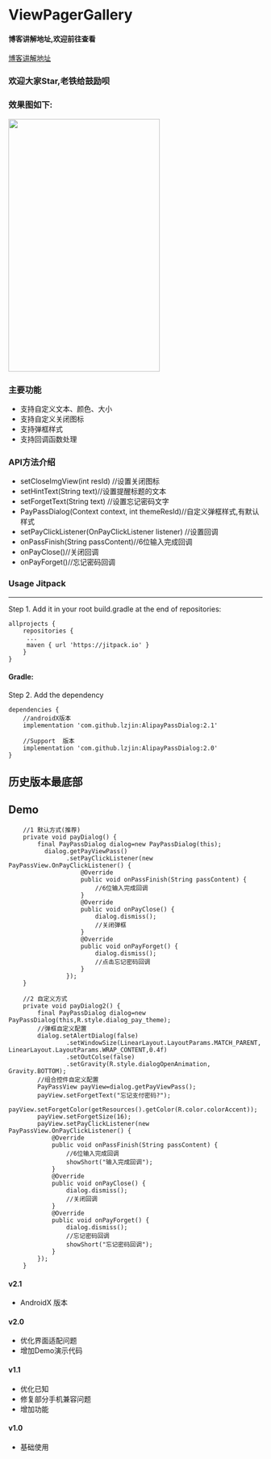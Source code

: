 # ViewPagerGallery

#### 博客讲解地址,欢迎前往查看  
[博客讲解地址](https://blog.csdn.net/lin857/article/details/84111930)  

### 欢迎大家Star,老铁给鼓励呗  

### 效果图如下:  
<img  width="300" height="500"  src="https://raw.githubusercontent.com/lzjin/AlipayPassDialog/master/imgfolder/ic_preview.png">  

### 主要功能  
* 支持自定义文本、颜色、大小 
* 支持自定义关闭图标 
* 支持弹框样式 
* 支持回调函数处理 

### API方法介绍  
* setCloseImgView(int resId) //设置关闭图标 
* setHintText(String text)//设置提醒标题的文本  
* setForgetText(String text) //设置忘记密码文字 
* PayPassDialog(Context context, int themeResId)//自定义弹框样式,有默认样式 
* setPayClickListener(OnPayClickListener listener) //设置回调 
* onPassFinish(String passContent)//6位输入完成回调 
* onPayClose()//关闭回调 
* onPayForget()//忘记密码回调 

### Usage Jitpack 
---
Step 1. Add it in your root build.gradle at the end of repositories:
```
allprojects {
    repositories {
	 ...
	 maven { url 'https://jitpack.io' }
    }
}
```
#### Gradle:
Step 2. Add the dependency
```
dependencies {
    //androidX版本
    implementation 'com.github.lzjin:AlipayPassDialog:2.1' 

    //Support  版本
    implementation 'com.github.lzjin:AlipayPassDialog:2.0'
}
```

## 历史版本最底部
Demo
--
```
    //1 默认方式(推荐)
    private void payDialog() {
        final PayPassDialog dialog=new PayPassDialog(this);
          dialog.getPayViewPass()
                .setPayClickListener(new PayPassView.OnPayClickListener() {
                    @Override
                    public void onPassFinish(String passContent) {
                        //6位输入完成回调
                    }
                    @Override
                    public void onPayClose() {
                        dialog.dismiss();
                        //关闭弹框
                    }
                    @Override
                    public void onPayForget() {
                        dialog.dismiss();
                        //点击忘记密码回调
                    }
                });
    }
```  

```
    //2 自定义方式
    private void payDialog2() {
        final PayPassDialog dialog=new PayPassDialog(this,R.style.dialog_pay_theme);
        //弹框自定义配置
        dialog.setAlertDialog(false)
                .setWindowSize(LinearLayout.LayoutParams.MATCH_PARENT, LinearLayout.LayoutParams.WRAP_CONTENT,0.4f)
                .setOutColse(false)
                .setGravity(R.style.dialogOpenAnimation, Gravity.BOTTOM);
        //组合控件自定义配置
        PayPassView payView=dialog.getPayViewPass();
        payView.setForgetText("忘记支付密码?");
        payView.setForgetColor(getResources().getColor(R.color.colorAccent));
        payView.setForgetSize(16);
        payView.setPayClickListener(new PayPassView.OnPayClickListener() {
            @Override
            public void onPassFinish(String passContent) {
                //6位输入完成回调
                showShort("输入完成回调");
            }
            @Override
            public void onPayClose() {
                dialog.dismiss();
                //关闭回调
            }
            @Override
            public void onPayForget() {
                dialog.dismiss();
                //忘记密码回调
                showShort("忘记密码回调");
            }
        });
    }
```
 #### v2.1
* AndroidX 版本

 #### v2.0
* 优化界面适配问题
* 增加Demo演示代码
  
#### v1.1
* 优化已知
* 修复部分手机兼容问题
* 增加功能
 
#### v1.0
* 基础使用
